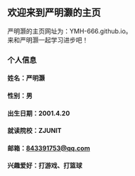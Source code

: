 ## 欢迎来到严明灏的主页

严明灏的主页网址为：YMH-666.github.io。     
来和严明灏一起学习进步吧！

### 个人信息
#### 姓名：严明灏
#### 性别：男
#### 出生日期：2001.4.20
#### 就读院校：ZJUNIT
#### 邮箱：843391753@qq.com
#### 兴趣爱好：打游戏、打篮球
